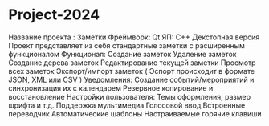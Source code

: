 # Project-2024
Название проекта : Заметки
Фреймворк: Qt
ЯП: С++
Декстопная версия
Проект представляет из себя стандартные заметки с расширенным функционалом
Функционал:
  Создание заметок
  Удаление заметок
  Создание дерева заметок
  Редактирование текущей заметки
  Просмотр всех заметок
  Экспорт/импорт заметок ( Эспорт происходит в формате JSON, XML или CSV )
  Уведомления:
    Создание событий/мероприятий и синхронизация их с календарем
  Резервное копирование и восстановление
  Настройки пользователя:
    Темы оформления, размер шрифта и т.д.
  Поддержка мультимедиа
  Голосовой ввод
  Встроенные переводчик
  Автоматические шаблоны
  Настраиваемые горячие клавиши
  
